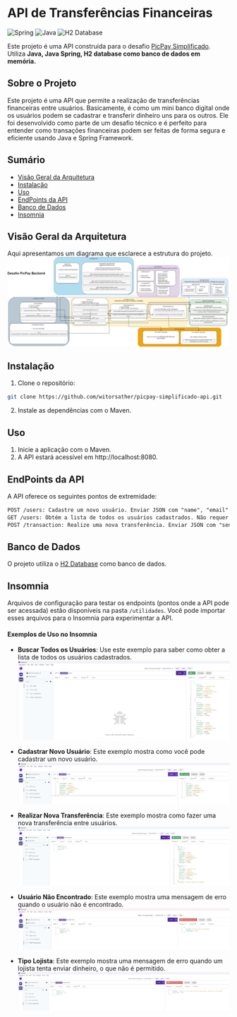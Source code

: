 # API de Transferências Financeiras

![Spring](https://img.shields.io/badge/spring_framework-%236DB33F.svg?style=for-the-badge&logo=spring&logoColor=white)
![Java](https://img.shields.io/badge/java-%23ED8B00.svg?style=for-the-badge&logo=openjdk&logoColor=white)
![H2 Database](https://img.shields.io/badge/H2_Database-blue?style=for-the-badge&logo=h2-database&logoColor=white)

Este projeto é uma API construída para o desafio [PicPay Simplificado](https://github.com/PicPay/picpay-desafio-backend). Utiliza **Java, Java Spring, H2 database como banco de dados em memória.**
## Sobre o Projeto

Este projeto é uma API que permite a realização de transferências financeiras entre usuários. Basicamente, é como um mini banco digital onde os usuários podem se cadastrar e transferir dinheiro uns para os outros. Ele foi desenvolvido como parte de um desafio técnico e é perfeito para entender como transações financeiras podem ser feitas de forma segura e eficiente usando Java e Spring Framework.
## Sumário

- [Visão Geral da Arquitetura](#visão-geral-da-arquitetura)
- [Instalação](#instalação)
- [Uso](#uso)
- [EndPoints da API](#endpoints-da-api)
- [Banco de Dados](#banco-de-dados)
- [Insomnia](#insomnia)

## Visão Geral da Arquitetura
 Aqui apresentamos um diagrama que esclarece a estrutura do projeto.
![arquitetura](utilidades/diagramas/diagrama-projeto.png)

## Instalação

1. Clone o repositório:

```bash
git clone https://github.com/witorsather/picpay-simplificado-api.git
```

2. Instale as dependências com o Maven.

## Uso

1. Inicie a aplicação com o Maven.
2. A API estará acessível em http://localhost:8080.

## EndPoints da API
A API oferece os seguintes pontos de extremidade:

```markdown
POST /users: Cadastre um novo usuário. Enviar JSON com "name", "email" e "password".
GET /users: Obtém a lista de todos os usuários cadastrados. Não requer parâmetros.
POST /transaction: Realize uma nova transferência. Enviar JSON com "senderId", "receiverId" e "value".
```

## Banco de Dados
O projeto utiliza o [H2 Database](https://www.h2database.com/html/main.html) como banco de dados.

## Insomnia
Arquivos de configuração para testar os endpoints (pontos onde a API pode ser acessada) estão disponíveis na pasta `/utilidades`. Você pode importar esses arquivos para o Insomnia para experimentar a API.

#### Exemplos de Uso no Insomnia

- **Buscar Todos os Usuários**: Use este exemplo para saber como obter a lista de todos os usuários cadastrados.
  ![Buscar Todos os Usuários](utilidades/insomnia/get-user.png)

- **Cadastrar Novo Usuário**: Este exemplo mostra como você pode cadastrar um novo usuário.
  ![Cadastrar Novo Usuário](utilidades/insomnia/post-user.png)

- **Realizar Nova Transferência**: Este exemplo mostra como fazer uma nova transferência entre usuários.
  ![Realizar Nova Transferência](utilidades/insomnia/post-transaction.png)

- **Usuário Não Encontrado**: Este exemplo mostra uma mensagem de erro quando o usuário não é encontrado.
  ![Usuário Não Encontrado](utilidades/insomnia/post-transaction-validacao-usuario-nao-encontrado.png)

- **Tipo Lojista**: Este exemplo mostra uma mensagem de erro quando um lojista tenta enviar dinheiro, o que não é permitido.
  ![Tipo Lojista](utilidades/insomnia/post-transaction-validacao-tipo-lojista.png)



